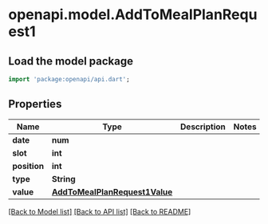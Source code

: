# openapi.model.AddToMealPlanRequest1

## Load the model package
```dart
import 'package:openapi/api.dart';
```

## Properties
Name | Type | Description | Notes
------------ | ------------- | ------------- | -------------
**date** | **num** |  | 
**slot** | **int** |  | 
**position** | **int** |  | 
**type** | **String** |  | 
**value** | [**AddToMealPlanRequest1Value**](AddToMealPlanRequest1Value.md) |  | 

[[Back to Model list]](../README.md#documentation-for-models) [[Back to API list]](../README.md#documentation-for-api-endpoints) [[Back to README]](../README.md)


